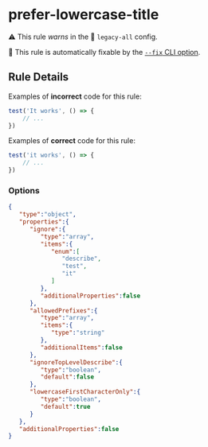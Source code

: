 # prefer-lowercase-title

⚠️ This rule _warns_ in the 💾 `legacy-all` config.

🔧 This rule is automatically fixable by the [`--fix` CLI option](https://eslint.org/docs/latest/user-guide/command-line-interface#--fix).

<!-- end auto-generated rule header -->

## Rule Details

Examples of **incorrect** code for this rule:

```js
test('It works', () => {
	// ...
})
```

Examples of **correct** code for this rule:

```js
test('it works', () => {
	// ...
})
```


### Options

```json
{
   "type":"object",
   "properties":{
      "ignore":{
         "type":"array",
         "items":{
            "enum":[
               "describe",
               "test",
               "it"
            ]
         },
         "additionalProperties":false
      },
      "allowedPrefixes":{
         "type":"array",
         "items":{
            "type":"string"
         },
         "additionalItems":false
      },
      "ignoreTopLevelDescribe":{
         "type":"boolean",
         "default":false
      },
      "lowercaseFirstCharacterOnly":{
         "type":"boolean",
         "default":true
      }
   },
   "additionalProperties":false
}
```